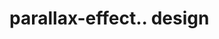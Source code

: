    # parallax-effect.. design                                                                                                                                                                                                                                                                                                                                                                                   
                                     

